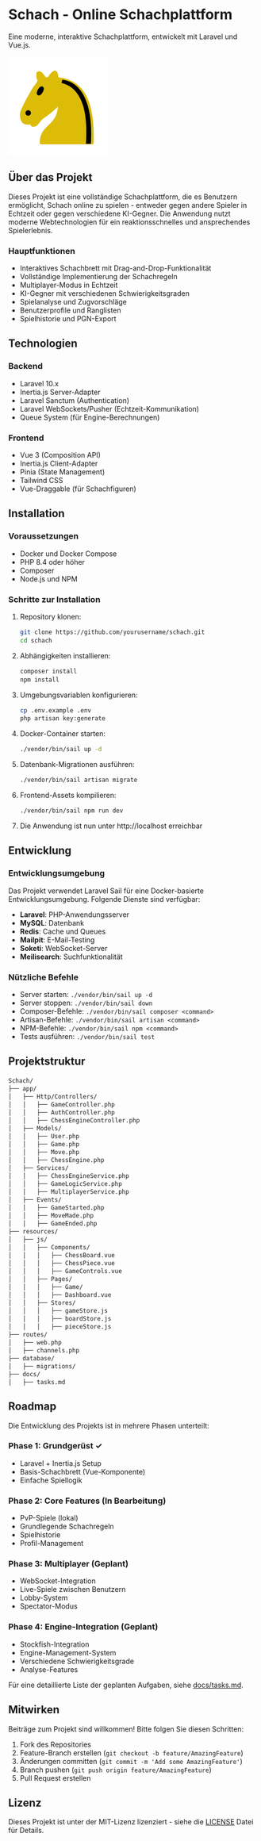 # Schach - Online Schachplattform

Eine moderne, interaktive Schachplattform, entwickelt mit Laravel und Vue.js.

![Schach Logo](public/images/logo.png)

## Über das Projekt

Dieses Projekt ist eine vollständige Schachplattform, die es Benutzern ermöglicht, Schach online zu spielen - entweder gegen andere Spieler in Echtzeit oder gegen verschiedene KI-Gegner. Die Anwendung nutzt moderne Webtechnologien für ein reaktionsschnelles und ansprechendes Spielerlebnis.

### Hauptfunktionen

- Interaktives Schachbrett mit Drag-and-Drop-Funktionalität
- Vollständige Implementierung der Schachregeln
- Multiplayer-Modus in Echtzeit
- KI-Gegner mit verschiedenen Schwierigkeitsgraden
- Spielanalyse und Zugvorschläge
- Benutzerprofile und Ranglisten
- Spielhistorie und PGN-Export

## Technologien

### Backend
- Laravel 10.x
- Inertia.js Server-Adapter
- Laravel Sanctum (Authentication)
- Laravel WebSockets/Pusher (Echtzeit-Kommunikation)
- Queue System (für Engine-Berechnungen)

### Frontend
- Vue 3 (Composition API)
- Inertia.js Client-Adapter
- Pinia (State Management)
- Tailwind CSS
- Vue-Draggable (für Schachfiguren)

## Installation

### Voraussetzungen
- Docker und Docker Compose
- PHP 8.4 oder höher
- Composer
- Node.js und NPM

### Schritte zur Installation

1. Repository klonen:
   ```bash
   git clone https://github.com/yourusername/schach.git
   cd schach
   ```

2. Abhängigkeiten installieren:
   ```bash
   composer install
   npm install
   ```

3. Umgebungsvariablen konfigurieren:
   ```bash
   cp .env.example .env
   php artisan key:generate
   ```

4. Docker-Container starten:
   ```bash
   ./vendor/bin/sail up -d
   ```

5. Datenbank-Migrationen ausführen:
   ```bash
   ./vendor/bin/sail artisan migrate
   ```

6. Frontend-Assets kompilieren:
   ```bash
   ./vendor/bin/sail npm run dev
   ```

7. Die Anwendung ist nun unter http://localhost erreichbar

## Entwicklung

### Entwicklungsumgebung

Das Projekt verwendet Laravel Sail für eine Docker-basierte Entwicklungsumgebung. Folgende Dienste sind verfügbar:

- **Laravel**: PHP-Anwendungsserver
- **MySQL**: Datenbank
- **Redis**: Cache und Queues
- **Mailpit**: E-Mail-Testing
- **Soketi**: WebSocket-Server
- **Meilisearch**: Suchfunktionalität

### Nützliche Befehle

- Server starten: `./vendor/bin/sail up -d`
- Server stoppen: `./vendor/bin/sail down`
- Composer-Befehle: `./vendor/bin/sail composer <command>`
- Artisan-Befehle: `./vendor/bin/sail artisan <command>`
- NPM-Befehle: `./vendor/bin/sail npm <command>`
- Tests ausführen: `./vendor/bin/sail test`

## Projektstruktur

```
Schach/
├── app/
│   ├── Http/Controllers/
│   │   ├── GameController.php
│   │   ├── AuthController.php
│   │   ├── ChessEngineController.php
│   ├── Models/
│   │   ├── User.php
│   │   ├── Game.php
│   │   ├── Move.php
│   │   ├── ChessEngine.php
│   ├── Services/
│   │   ├── ChessEngineService.php
│   │   ├── GameLogicService.php
│   │   ├── MultiplayerService.php
│   ├── Events/
│   │   ├── GameStarted.php
│   │   ├── MoveMade.php
│   │   ├── GameEnded.php
├── resources/
│   ├── js/
│   │   ├── Components/
│   │   │   ├── ChessBoard.vue
│   │   │   ├── ChessPiece.vue
│   │   │   ├── GameControls.vue
│   │   ├── Pages/
│   │   │   ├── Game/
│   │   │   ├── Dashboard.vue
│   │   ├── Stores/
│   │   │   ├── gameStore.js
│   │   │   ├── boardStore.js
│   │   │   ├── pieceStore.js
├── routes/
│   ├── web.php
│   ├── channels.php
├── database/
│   ├── migrations/
├── docs/
│   ├── tasks.md
```

## Roadmap

Die Entwicklung des Projekts ist in mehrere Phasen unterteilt:

### Phase 1: Grundgerüst ✓
- Laravel + Inertia.js Setup
- Basis-Schachbrett (Vue-Komponente)
- Einfache Spiellogik

### Phase 2: Core Features (In Bearbeitung)
- PvP-Spiele (lokal)
- Grundlegende Schachregeln
- Spielhistorie
- Profil-Management

### Phase 3: Multiplayer (Geplant)
- WebSocket-Integration
- Live-Spiele zwischen Benutzern
- Lobby-System
- Spectator-Modus

### Phase 4: Engine-Integration (Geplant)
- Stockfish-Integration
- Engine-Management-System
- Verschiedene Schwierigkeitsgrade
- Analyse-Features

Für eine detaillierte Liste der geplanten Aufgaben, siehe [docs/tasks.md](docs/tasks.md).

## Mitwirken

Beiträge zum Projekt sind willkommen! Bitte folgen Sie diesen Schritten:

1. Fork des Repositories
2. Feature-Branch erstellen (`git checkout -b feature/AmazingFeature`)
3. Änderungen committen (`git commit -m 'Add some AmazingFeature'`)
4. Branch pushen (`git push origin feature/AmazingFeature`)
5. Pull Request erstellen

## Lizenz

Dieses Projekt ist unter der MIT-Lizenz lizenziert - siehe die [LICENSE](LICENSE) Datei für Details.
